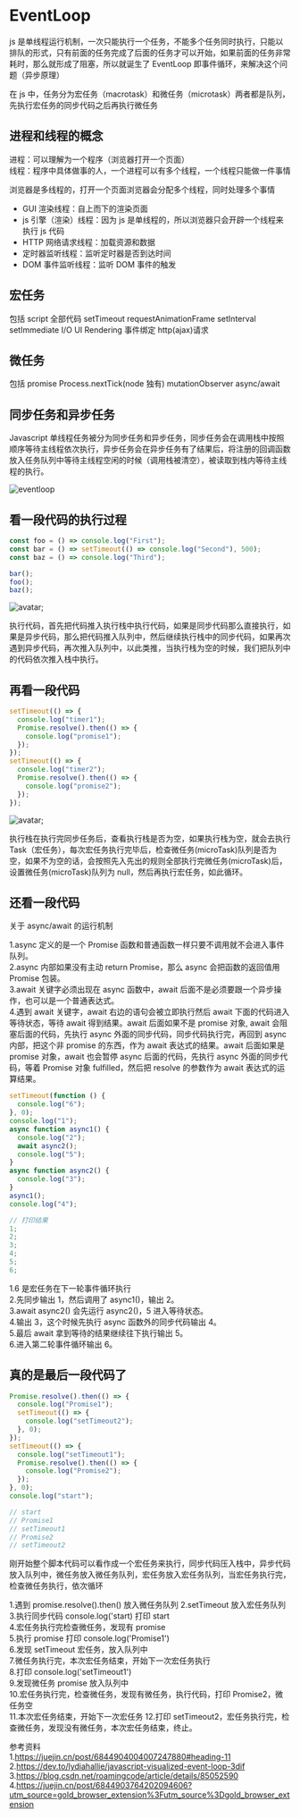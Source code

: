 # EventLoop

js 是单线程运行机制，一次只能执行一个任务，不能多个任务同时执行，只能以排队的形式，只有前面的任务完成了后面的任务才可以开始，如果前面的任务非常耗时，那么就形成了阻塞，所以就诞生了 EventLoop 即事件循环，来解决这个问题（异步原理）

在 js 中，任务分为宏任务（macrotask）和微任务（microtask）两者都是队列，先执行宏任务的同步代码之后再执行微任务

## 进程和线程的概念

进程：可以理解为一个程序（浏览器打开一个页面）  
线程：程序中具体做事的人，一个进程可以有多个线程，一个线程只能做一件事情

浏览器是多线程的，打开一个页面浏览器会分配多个线程，同时处理多个事情

- GUI 渲染线程：自上而下的渲染页面
- js 引擎（渲染）线程：因为 js 是单线程的，所以浏览器只会开辟一个线程来执行 js 代码
- HTTP 网络请求线程：加载资源和数据
- 定时器监听线程：监听定时器是否到达时间
- DOM 事件监听线程：监听 DOM 事件的触发

## 宏任务

包括 script 全部代码 setTimeout requestAnimationFrame setInterval setImmediate I/O UI Rendering 事件绑定 http(ajax)请求

## 微任务

包括 promise Process.nextTick(node 独有) mutationObserver async/await

## 同步任务和异步任务

Javascript 单线程任务被分为同步任务和异步任务，同步任务会在调用栈中按照顺序等待主线程依次执行，异步任务会在异步任务有了结果后，将注册的回调函数放入任务队列中等待主线程空闲的时候（调用栈被清空），被读取到栈内等待主线程的执行。

![eventloop](img/eventloop.png)

## 看一段代码的执行过程

```js
const foo = () => console.log("First");
const bar = () => setTimeout(() => console.log("Second"), 500);
const baz = () => console.log("Third");

bar();
foo();
baz();
```

![avatar](img/04.gif);

执行代码，首先把代码推入执行栈中执行代码，如果是同步代码那么直接执行，如果是异步代码，那么把代码推入队列中，然后继续执行栈中的同步代码，如果再次遇到异步代码，再次推入队列中，以此类推，当执行栈为空的时候，我们把队列中的代码依次推入栈中执行。

## 再看一段代码

```js
setTimeout(() => {
  console.log("timer1");
  Promise.resolve().then(() => {
    console.log("promise1");
  });
});
setTimeout(() => {
  console.log("timer2");
  Promise.resolve().then(() => {
    console.log("promise2");
  });
});
```

![avatar](img/03.gif);

执行栈在执行完同步任务后，查看执行栈是否为空，如果执行栈为空，就会去执行 Task（宏任务），每次宏任务执行完毕后，检查微任务(microTask)队列是否为空，如果不为空的话，会按照先入先出的规则全部执行完微任务(microTask)后，设置微任务(microTask)队列为 null，然后再执行宏任务，如此循环。

## 还看一段代码

关于 async/await 的运行机制

1.async 定义的是一个 Promise 函数和普通函数一样只要不调用就不会进入事件队列。  
2.async 内部如果没有主动 return Promise，那么 async 会把函数的返回值用 Promise 包装。  
3.await 关键字必须出现在 async 函数中，await 后面不是必须要跟一个异步操作，也可以是一个普通表达式。  
4.遇到 await 关键字，await 右边的语句会被立即执行然后 await 下面的代码进入等待状态，等待 await 得到结果。await 后面如果不是 promise 对象, await 会阻塞后面的代码，先执行 async 外面的同步代码，同步代码执行完，再回到 async 内部，把这个非 promise 的东西，作为 await 表达式的结果。await 后面如果是 promise 对象，await 也会暂停 async 后面的代码，先执行 async 外面的同步代码，等着 Promise 对象 fulfilled，然后把 resolve 的参数作为 await 表达式的运算结果。

```js
setTimeout(function () {
  console.log("6");
}, 0);
console.log("1");
async function async1() {
  console.log("2");
  await async2();
  console.log("5");
}
async function async2() {
  console.log("3");
}
async1();
console.log("4");

// 打印结果
1;
2;
3;
4;
5;
6;
```

1.6 是宏任务在下一轮事件循环执行  
2.先同步输出 1，然后调用了 async1()，输出 2。  
3.await async2() 会先运行 async2()，5 进入等待状态。  
4.输出 3，这个时候先执行 async 函数外的同步代码输出 4。  
5.最后 await 拿到等待的结果继续往下执行输出 5。  
6.进入第二轮事件循环输出 6。

## 真的是最后一段代码了

```js
Promise.resolve().then(() => {
  console.log("Promise1");
  setTimeout(() => {
    console.log("setTimeout2");
  }, 0);
});
setTimeout(() => {
  console.log("setTimeout1");
  Promise.resolve().then(() => {
    console.log("Promise2");
  });
}, 0);
console.log("start");

// start
// Promise1
// setTimeout1
// Promise2
// setTimeout2
```

刚开始整个脚本代码可以看作成一个宏任务来执行，同步代码压入栈中，异步代码放入队列中，微任务放入微任务队列，宏任务放入宏任务队列，当宏任务执行完，检查微任务执行，依次循环

1.遇到 promise.resolve().then() 放入微任务队列
2.setTimeout 放入宏任务队列  
3.执行同步代码 console.log('start) 打印 start  
4.宏任务执行完检查微任务，发现有 promise  
5.执行 promise 打印 console.log('Promise1')  
6.发现 setTimeout 宏任务，放入队列中  
7.微任务执行完，本次宏任务结束，开始下一次宏任务执行  
8.打印 console.log('setTimeout1')  
9.发现微任务 promise 放入队列中  
10.宏任务执行完，检查微任务，发现有微任务，执行代码，打印 Promise2，微任务空  
11.本次宏任务结束，开始下一次宏任务 12.打印 setTimeout2，宏任务执行完，检查微任务，发现没有微任务，本次宏任务结束，终止。

参考资料  
1.https://juejin.cn/post/6844904004007247880#heading-11  
2.https://dev.to/lydiahallie/javascript-visualized-event-loop-3dif  
3.https://blog.csdn.net/roamingcode/article/details/85052590  
4.https://juejin.cn/post/6844903764202094606?utm_source=gold_browser_extension%3Futm_source%3Dgold_browser_extension

